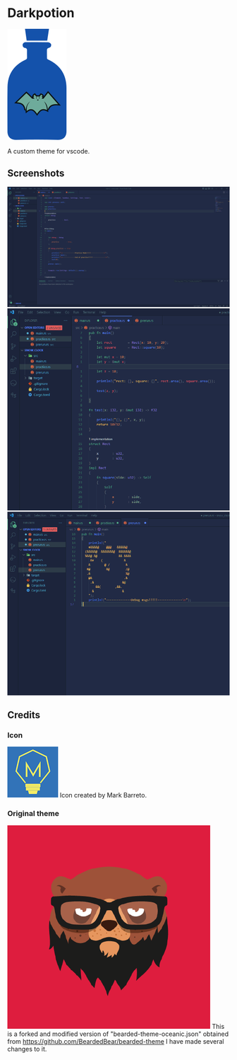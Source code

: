 # Darkpotion
![GitHub Logo](/assets/icon_larger.png)

A custom theme for vscode.


## Screenshots
![GitHub Logo](/assets/screenshots/main.png)
![GitHub Logo](/assets/screenshots/closer_shot.png)
![GitHub Logo](/assets/screenshots/clock.png)

## Credits

### Icon
![GitHub Logo](/assets/mark.png)
Icon created by Mark Barreto.

### Original theme
![GitHub Logo](/assets/bearded-theme.png)
This is a forked and modified version of "bearded-theme-oceanic.json" obtained from https://github.com/BeardedBear/bearded-theme
I have made several changes to it.

